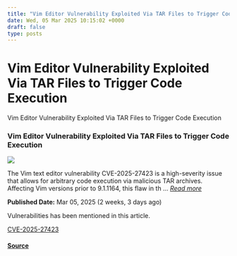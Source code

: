 ```yaml
---
title: "Vim Editor Vulnerability Exploited Via TAR Files to Trigger Code Execution"
date: Wed, 05 Mar 2025 10:15:02 +0000
draft: false
type: posts
---
```

# Vim Editor Vulnerability Exploited Via TAR Files to Trigger Code Execution





 Vim Editor Vulnerability Exploited Via TAR Files to Trigger Code Execution 

### Vim Editor Vulnerability Exploited Via TAR Files to Trigger Code Execution

![](https://upload.cvefeed.io/news/33545/thumbnail.jpg)

The Vim text editor vulnerability CVE-2025-27423 is a high-severity issue that allows for arbitrary code execution via malicious TAR archives. Affecting Vim versions prior to 9.1.1164, this flaw in th ... [_Read more_](https://cybersecuritynews.com/vim-editor-vulnerability-exploited/)

**Published Date:** Mar 05, 2025 (2 weeks, 3 days ago)

Vulnerabilities has been mentioned in this article.

[CVE-2025-27423](https://cvefeed.io/vuln/detail/CVE-2025-27423)

#### [Source](https://cybersecuritynews.com/vim-editor-vulnerability-exploited/)

